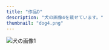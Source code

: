 ```yaml
---
title: "作品D"
description: "犬の画像4を載せています。"
thumbnail: "dog4.png"
---
```


![犬の画像1](/images/dog4.png)
